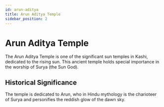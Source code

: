 ```yaml
---
id: arun-aditya
title: Arun Aditya Temple
sidebar_position: 2
---
```


# Arun Aditya Temple

The Arun Aditya Temple is one of the significant sun temples in Kashi, dedicated to the rising sun. This ancient temple holds special importance in the worship of Surya (the Sun God).

## Historical Significance

The temple is dedicated to Arun, who in Hindu mythology is the charioteer of Surya and personifies the reddish glow of the dawn sky.
